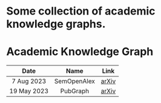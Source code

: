 # Some collection of  academic knowledge graphs.

# Academic Knowledge Graph
| Date | Name | Link |
| :-----: | :----: | :----: |
| 7 Aug 2023 | SemOpenAlex | [arXiv](https://arxiv.org/abs/2308.03671) |
| 19 May 2023 | PubGraph | [arXiv](https://arxiv.org/abs/2302.02231) |

